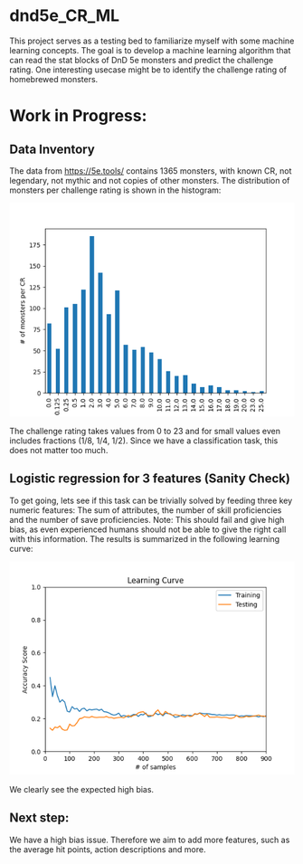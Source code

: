 # dnd5e_CR_ML
This project serves as a testing bed to familiarize myself with some machine learning concepts. The goal is to develop a machine learning algorithm that can read the stat blocks of DnD 5e monsters and predict the challenge rating. One interesting usecase might be to identify the challenge rating of homebrewed monsters.


# Work in Progress:

## Data Inventory
The data from https://5e.tools/ contains 1365 monsters, with known CR, not legendary, not mythic and not copies of other monsters. The distribution of monsters per challenge rating is shown in the histogram:

![alt text](https://github.com/sgerloff/dnd5e_CR_ML/blob/master/data/cr_histogram.png)

The challenge rating takes values from 0 to 23 and for small values even includes fractions (1/8, 1/4, 1/2). Since we have a classification task, this does not matter too much.

## Logistic regression for 3 features (Sanity Check)
To get going, lets see if this task can be trivially solved by feeding three key numeric features: The sum of attributes, the number of skill proficiencies and the number of save proficiencies. Note: This should fail and give high bias, as even experienced humans should not be able to give the right call with this information.
The results is summarized in the following learning curve:

![alt text](https://github.com/sgerloff/dnd5e_CR_ML/blob/master/data/leaning_curve_logistic_regression.png)

We clearly see the expected high bias.

## Next step:
We have a high bias issue. Therefore we aim to add more features, such as the average hit points, action descriptions and more.
